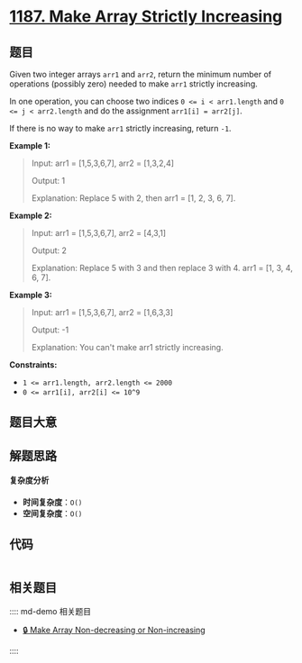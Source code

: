 # [1187. Make Array Strictly Increasing](https://leetcode.com/problems/make-array-strictly-increasing/)

## 题目

Given two integer arrays `arr1` and `arr2`, return the minimum number of
operations (possibly zero) needed to make `arr1` strictly increasing.

In one operation, you can choose two indices `0 <= i < arr1.length` and `0 <=
j < arr2.length` and do the assignment `arr1[i] = arr2[j]`.

If there is no way to make `arr1` strictly increasing, return `-1`.

**Example 1:**

> Input: arr1 = [1,5,3,6,7], arr2 = [1,3,2,4]
>
> Output: 1
>
> Explanation: Replace 5 with 2, then arr1 = [1, 2, 3, 6, 7].

**Example 2:**

> Input: arr1 = [1,5,3,6,7], arr2 = [4,3,1]
>
> Output: 2
>
> Explanation: Replace 5 with 3 and then replace 3 with 4. arr1 = [1, 3, 4, 6, 7].

**Example 3:**

> Input: arr1 = [1,5,3,6,7], arr2 = [1,6,3,3]
>
> Output: -1
>
> Explanation: You can't make arr1 strictly increasing.

**Constraints:**

- `1 <= arr1.length, arr2.length <= 2000`
- `0 <= arr1[i], arr2[i] <= 10^9`

## 题目大意

## 解题思路

#### 复杂度分析

- **时间复杂度**：`O()`
- **空间复杂度**：`O()`

## 代码

```javascript

```

## 相关题目

:::: md-demo 相关题目

- [🔒 Make Array Non-decreasing or Non-increasing](https://leetcode.com/problems/make-array-non-decreasing-or-non-increasing)

::::

